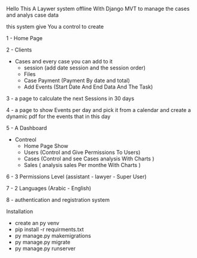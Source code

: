 Hello This A Laywer system offline With Django MVT to manage the cases and analys case data

this system give You a  control to create 

1 - Home Page

2 - Clients
  + Cases and every case you can add to it 
    - session (add date session and the session order)
    - Files
    - Case Payment (Payment By date and total)
    - Add Events (Start Date And End Data And The Task)
    
3 - a page to calculate the next Sessions in 30 days

4 - a page to show Events per day and pick it from a calendar and create a dynamic pdf for the events that in this day

5 - A Dashboard
  + Contreol
    - Home Page Show
    - Users (Control and Give Permissions To Users)
    - Cases (Control and see Cases analysis With Charts )
    - Sales ( analysis sales Per monthe With Charts )
    
6 - 3 Permissions Level (assistant - lawyer - Super User)

7 - 2 Languages (Arabic - English)

8 - authentication and registration system

Installation
- create an py venv
- pip install -r requirments.txt
- py manage.py makemigrations
- py manage.py migrate
- py manage.py runserver


